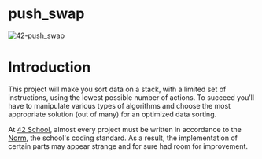 # push_swap

![42-push_swap](https://socialify.git.ci/julienhouyet/42-push_swap/image?language=1&logo=https%3A%2F%2Fgithub.com%2Fayogun%2F42-project-badges%2Fraw%2Fmain%2Fbadges%2Fpush_swapm.png%3Fraw%3Dtrue&name=1&owner=1&pattern=Circuit%20Board&theme=Auto)

# Introduction

This project will make you sort data on a stack, with a limited set of instructions, using the lowest possible number of actions. To succeed you’ll have to manipulate various types of algorithms and choose the most appropriate solution (out of many) for an optimized data sorting.

At [42 School](https://github.com/42School), almost every project must be written in accordance to the [Norm](https://github.com/42School/norminette/blob/master/pdf/en.norm.pdf), the school's coding standard. As a result, the implementation of certain parts may appear strange and for sure had room for improvement.